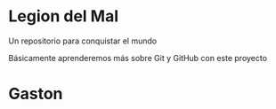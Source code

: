 # Legion del Mal
Un repositorio para conquistar el mundo

Básicamente aprenderemos más sobre Git y GitHub con este proyecto


# Gaston

